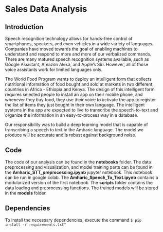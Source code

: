 # Sales Data Analysis
## Introduction
<p> Speech recognition technology allows for hands-free control of smartphones, speakers, and even vehicles in a wide variety of languages. Companies have moved towards the goal of enabling machines to understand and respond to more and more of our verbalized commands. There are many matured speech recognition systems available, such as Google Assistant, Amazon Alexa, and Apple’s Siri. However, all of those voice assistants work for limited languages only. </p>

<p>The World Food Program wants to deploy an intelligent form that collects nutritional information of food bought and sold at markets in two different countries in Africa - Ethiopia and Kenya. The design of this intelligent form requires selected people to install an app on their mobile phone, and whenever they buy food, they use their voice to activate the app to register the list of items they just bought in their own language. The intelligent systems in the app are expected to live to transcribe the speech-to-text and organize the information in an easy-to-process way in a database. </p>

<p>Our responsibility was to build a deep learning model that is capable of transcribing a speech to text in the Amharic language. The model we produce will be accurate and is robust against background noise.</p>

## Code
The code of our analysis can be found in the **notebooks** folder. The data preprocessing and visualization, and model training parts can be found in the **Amharic_STT_preprocessing.ipynb** jupyter notebook. This notebook can be run in google colab. The **Amharic_Speech_To_Text.ipynb** contains a modularized version of the first notebook. The **scripts** folder contains the data loading and preprocessing functions. The trained models will be stored in the **models** folder.

## Dependencies
To install the necessary dependencies, execute the command 
```$ pip install -r requirements.txt"```
